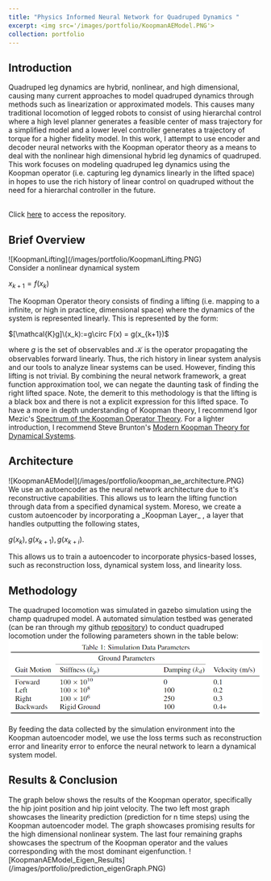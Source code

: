 ```yaml
---
title: "Physics Informed Neural Network for Quadruped Dynamics "
excerpt: <img src='/images/portfolio/KoopmanAEModel.PNG'>
collection: portfolio
---
```


<h2>Introduction</h2>
Quadruped leg dynamics are hybrid, nonlinear,  and high dimensional, causing many current approaches to model quadruped dynamics through methods such as linearization or approximated models. This causes many traditional locomotion of legged robots to consist of using hierarchal control where a high level planner generates a feasible center of mass trajectory for a simplified model and a lower level controller generates a trajectory of torque for a higher fidelity model.
In this work, I attempt to use encoder and decoder neural networks with the Koopman operator theory as a means to deal with the nonlinear high dimensional hybrid leg dynamics of quadruped. This work focuses on modeling quadruped leg dynamics using the Koopman operator (i.e. capturing leg dynamics linearly in the lifted space) in hopes to use the rich history of linear control on quadruped without the need for a hierarchal controller in the future. 

\
Click [here](https://github.com/sriram-2502/Deep_Koopman_AutoEncoder) to access the repository.

<h2> Brief Overview </h2>
![KoopmanLifting](/images/portfolio/KoopmanLifting.PNG)
<br/>
Consider a nonlinear dynamical system

$x_{k+1} = f(x_k)$


The Koopman Operator theory consists of finding a lifting (i.e. mapping to a infinite, or high in practice, dimensional space) where the dynamics of the system is represented linearly. This is represented by the form:

$[\mathcal{K}g]\(x_k):=g\circ F(x) = g(x_{k+1})$

where $g$ is the set of observables and $\mathcal{K}$ is the operator propagating the observables forward linearly. Thus, the rich history in linear system analysis and our tools to analyze linear systems can be used. However, finding this lifting is not trivial. By combining the neural network framework, a great function approximation tool, we can negate the daunting task of finding the right lifted space. Note, the demerit to this methodology is that the lifting is a black box and there is not a explicit expression for this lifted space. To have a more in depth understanding of Koopman theory, I recommend Igor Mezic's [Spectrum of the Koopman Operator Theory](https://link.springer.com/content/pdf/10.1007/s00332-019-09598-5.pdf). For a lighter introduction, I recommend Steve Brunton's [Modern Koopman Theory for Dynamical Systems](https://arxiv.org/pdf/2102.12086.pdf).
<h2> Architecture </h2>
![KoopmanAEModel](/images/portfolio/koopman_ae_architecture.PNG)
<br/>
We use an autoencoder as the neural network architecture due to it's reconstructive capabilities. This allows us to learn the lifting function through data from a specified dynamical system. Moreso, we create a custom autoencoder by incorporating a _Koopman Layer_ , a layer that handles outputting the following states,

$g(x_k), g(x_{k+1}), g(x_{k+i})$. 

This allows us to train a autoencoder to incorporate physics-based losses, such as reconstruction loss, dynamical system loss, and linearity loss.

<h2> Methodology </h2>

The quadruped locomotion was simulated in gazebo simulation using the champ quadruped model. A automated simulation testbed was generated (can be ran through my github <a href = "https://github.com/AndrewZheng-1011/terrain_champ" title="terrain_champ">repository</a>) to conduct quadruped locomotion under the following parameters shown in the table below:
![gazeboTableSimParams](/images/portfolio/gazeboChampSimParams.PNG)

By feeding the data collected by the simulation environment into the Koopman autoencoder model, we use the loss terms such as reconstruction error and linearity error to enforce the neural network to learn a dynamical system model. 
<h2> Results & Conclusion </h2>
The graph below shows the results of the Koopman operator, specifically the hip joint position and hip joint velocity. The two left most graph showcases the linearity prediction (prediction for n time steps) using the Koopman autoencoder model. The graph showcases promising results for the high dimensional nonlinear system. The last four remaining graphs showcases the spectrum of the Koopman operator and the values corresponding with the most dominant eigenfunction. 
![KoopmanAEModel_Eigen_Results](/images/portfolio/prediction_eigenGraph.PNG)
